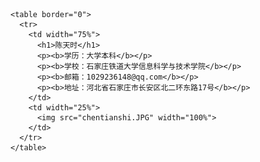 
    <table border="0">
      <tr>
        <td width="75%">
          <h1>陈天时</h1>
          <p><b>学历：大学本科</b></p>
          <p><b>学校：石家庄铁道大学信息科学与技术学院</b></p>
          <p><b>邮箱：1029236148@qq.com</b></p>
          <p><b>地址：河北省石家庄市长安区北二环东路17号</b></p>
        </td>
        <td width="25%">
          <img src="chentianshi.JPG" width="100%">     
        </td>
      </tr>
    </table>

